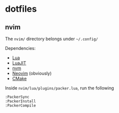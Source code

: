 # dotfiles

## nvim

The `nvim/` directory belongs under `~/.config/`

Dependencies:
* [Lua](https://www.lua.org/download.html)
* [LuaJIT](https://luajit.org/install.html)
* [nvm](https://github.com/nvm-sh/nvm)
* [Neovim](https://github.com/neovim/neovim/wiki/Installing-Neovim#linux) (obviously)
* [CMake](https://cmake.org/download/)

Inside `nvim/lua/plugins/packer.lua`, run the following

```
:PackerSync
:PackerInstall
:PackerCompile
```
